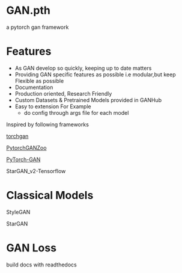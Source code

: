 # GAN.pth
a pytorch gan framework


# Features
* As GAN develop so quickly, keeping up to date matters
* Providing GAN specific features as possible i.e modular,but keep Flexible as possible
* Documentation
* Production oriented, Research Friendly
* Custom Datasets & Pretrained Models provided in GANHub
* Easy to extension For Example 
  - do config through args file for each model
  


Inspired by following frameworks

[torchgan](https://torchgan.readthedocs.io/en/latest/)

[PytorchGANZoo](https://github.com/facebookresearch/pytorch_GAN_zoo)

[PyTorch-GAN](https://github.com/eriklindernoren/PyTorch-GAN)

StarGAN_v2-Tensorflow

# Classical Models
StyleGAN 

StarGAN


# GAN Loss


build docs with readthedocs
